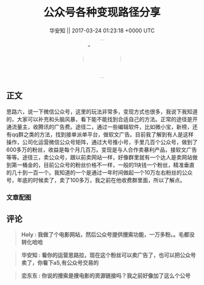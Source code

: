<h1 align="center">公众号各种变现路径分享</h1>




<p align="center">
    <a>华安知 || 2017-03-24 01:23:18 &#43;0000 UTC</a>
</p>

<div align="center">
    <img src="https://images.zsxq.com/Fm7bP4XMvj4gIAYjzyW97pXQuFj8?e=1590940799&amp;token=kIxbL07-8jAj8w1n4s9zv64FuZZNEATmlU_Vm6zD:OAu6gNkEjQ17LtLtXuKQkaFkk2w=" width="100" height="100" style="border:1px solid;border-radius:50%; color:#ffffff"/>
</div>




## 正文

<div>
思路六，说一下微信公众号，这里的玩法非常多，变现方式也很多，我说下我知道的，大家可以补充和头脑风暴，看下能不能找到合适自己的方法。正常的途径是开通流量主，收腾讯的广告费。途径二，通过一些编辑软件，比如微小宝，新榜，还有qq群之类的方法，找到接单派单平台，做软文广告。目前我了解到有人是这样操作，公司化运营微信公众号矩阵，通过大号推小号，手里几百个公众号，做到了600多万的粉丝，收益是每个月几百万。变现是与人合作卖暴利产品，接软文广告等等。途径三，卖公众号，跟以前卖网站一样，好像群里就有一个达人是卖网站做到第一桶金的，目前公众号的粉丝价格不一样，一般的1块钱一个粉丝，精准垂直的几十到一百一个。我知道的一个是通过一年时间做起一个10万左右粉丝的公众号，年底的时候卖了，卖了100多万，我之前在他收费群里面，所以了解点。
</div>

### 文章配图

<div class="image" align="center">

</div>


## 评论

<div align="left">
<div>

<blockquote >
<span> <strong>Holy : 我做了个电影网站，然后公众号提供搜索功能，一万多粉。。毛都没转化哈哈 </strong></span>
</blockquote>

<blockquote >
<span> <strong>华安知 : 看你的运营思路拉，现在这个粉丝可以卖广告了，也可以把公众号卖了，你看下a5,有公众号交易的 </strong></span>
</blockquote>

<blockquote >
<span> <strong>恋东东 : 你说的搜索是搜电影的资源链接吗？我之前好像加了这么个公号 </strong></span>
</blockquote>

</div>
</div>